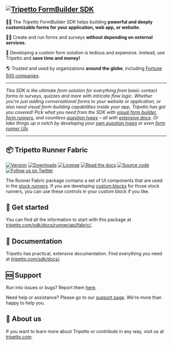 ## <a href="https://tripetto.com/sdk/"><img src="https://unpkg.com/@tripetto/builder/assets/header.svg" alt="Tripetto FormBuilder SDK"></a>

🙋‍♂️ The *Tripetto FormBuilder SDK* helps building **powerful and deeply customizable forms for your application, web app, or website.**

👩‍💻 Create and run forms and surveys **without depending on external services.**

💸 Developing a custom form solution is tedious and expensive. Instead, use Tripetto and **save time and money!**

🌎 Trusted and used by organizations **around the globe**, including [Fortune 500 companies](https://en.wikipedia.org/wiki/Fortune_500).

---

*This SDK is the ultimate form solution for everything from basic contact forms to surveys, quizzes and more with intricate flow logic. Whether you're just adding conversational forms to your website or application, or also need visual form-building capabilities inside your app, Tripetto has got you covered! Pick what you need from the SDK with [visual form builder](https://tripetto.com/sdk/docs/builder/introduction/), [form runners](https://tripetto.com/sdk/docs/runner/introduction/), and countless [question types](https://tripetto.com/sdk/docs/blocks/introduction/) – all with [extensive docs](https://tripetto.com/sdk/docs/). Or take things up a notch by developing your [own question types](https://tripetto.com/sdk/docs/blocks/custom/introduction/) or even [form runner UIs](https://tripetto.com/sdk/docs/runner/custom/introduction/).*

---

## 📦 Tripetto Runner Fabric
[![Version](https://badgen.net/npm/v/@tripetto/runner-fabric?icon=npm&label)](https://www.npmjs.com/package/@tripetto/runner-fabric)
[![Downloads](https://badgen.net/npm/dt/@tripetto/runner-fabric?icon=libraries&label)](https://www.npmjs.com/package/@tripetto/runner-fabric)
[![License](https://badgen.net/npm/license/@tripetto/runner-fabric?icon=libraries&label)](https://www.npmjs.com/package/@tripetto/runner-fabric)
[![Read the docs](https://badgen.net/badge/icon/docs/cyan?icon=wiki&label)](https://tripetto.com/sdk/docs/runner/api/fabric/)
[![Source code](https://badgen.net/badge/icon/source/black?icon=gitlab&label)](https://gitlab.com/tripetto/runner-fabric/)
[![Follow us on Twitter](https://badgen.net/badge/icon/@tripetto?icon=twitter&label)](https://twitter.com/tripetto)

The Runner Fabric package contains a set of UI components that are used in the [stock runners](https://tripetto.com/sdk/docs/runner/stock/introduction/). If you are developing [custom blocks](https://tripetto.com/sdk/docs/blocks/custom/introduction/) for those stock runners, you can use these controls in your custom block if you like.

## 🚀 Get started
You can find all the information to start with this package at [tripetto.com/sdk/docs/runner/api/fabric/](https://tripetto.com/sdk/docs/runner/api/fabric/).

## 📖 Documentation
Tripetto has practical, extensive documentation. Find everything you need at [tripetto.com/sdk/docs/](https://tripetto.com/sdk/docs/).

## 🆘 Support
Run into issues or bugs? Report them [here](https://gitlab.com/tripetto/runner-fabric/-/issues).

Need help or assistance? Please go to our [support page](https://tripetto.com/sdk/support/). We're more than happy to help you.

## 👋 About us
If you want to learn more about Tripetto or contribute in any way, visit us at [tripetto.com](https://tripetto.com/).
